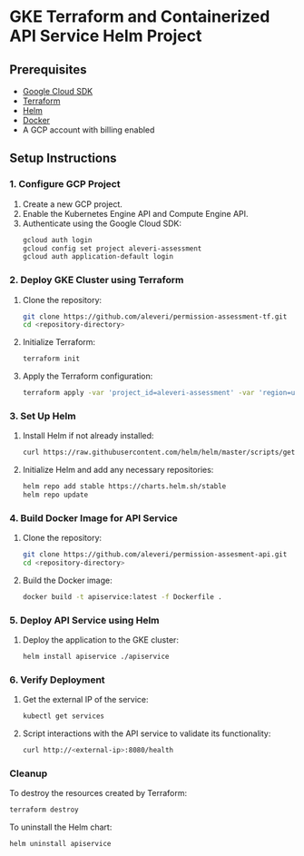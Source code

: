 # GKE Terraform and Containerized API Service Helm Project

## Prerequisites

- [Google Cloud SDK](https://cloud.google.com/sdk/docs/install)
- [Terraform](https://learn.hashicorp.com/tutorials/terraform/install-cli)
- [Helm](https://helm.sh/docs/intro/install/)
- [Docker](https://docs.docker.com/get-docker/)
- A GCP account with billing enabled

## Setup Instructions

### 1. Configure GCP Project

1. Create a new GCP project.
2. Enable the Kubernetes Engine API and Compute Engine API.
3. Authenticate using the Google Cloud SDK:
    ```sh
    gcloud auth login
    gcloud config set project aleveri-assessment
    gcloud auth application-default login
    ```

### 2. Deploy GKE Cluster using Terraform

1. Clone the repository:
    ```sh
    git clone https://github.com/aleveri/permission-assessment-tf.git
    cd <repository-directory>
    ```

2. Initialize Terraform:
    ```sh
    terraform init
    ```

3. Apply the Terraform configuration:
    ```sh
    terraform apply -var 'project_id=aleveri-assessment' -var 'region=us-east1'
    ```

### 3. Set Up Helm

1. Install Helm if not already installed:
    ```sh
    curl https://raw.githubusercontent.com/helm/helm/master/scripts/get-helm-3 | bash
    ```

2. Initialize Helm and add any necessary repositories:
    ```sh
    helm repo add stable https://charts.helm.sh/stable
    helm repo update
    ```

### 4. Build Docker Image for API Service

1. Clone the repository:
    ```sh
    git clone https://github.com/aleveri/permission-assesment-api.git
    cd <repository-directory>
    ```

2. Build the Docker image:
    ```sh
    docker build -t apiservice:latest -f Dockerfile .
    ```

### 5. Deploy API Service using Helm

1. Deploy the application to the GKE cluster:
    ```sh
    helm install apiservice ./apiservice
    ```

### 6. Verify Deployment

1. Get the external IP of the service:
    ```sh
    kubectl get services
    ```

2. Script interactions with the API service to validate its functionality:
    ```sh
    curl http://<external-ip>:8080/health
    ```

### Cleanup

To destroy the resources created by Terraform:
```sh
terraform destroy
```

To uninstall the Helm chart:
```sh
helm uninstall apiservice
```
